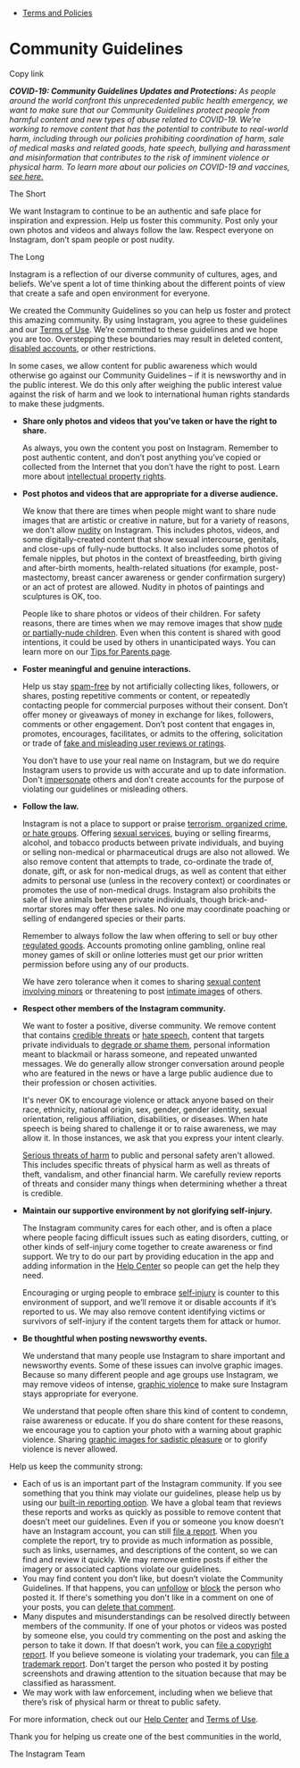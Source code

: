 *   [Terms and Policies](https://help.instagram.com/1417489251945243/?helpref=breadcrumb)

Community Guidelines
====================

Copy link

_**COVID-19: Community Guidelines Updates and Protections:** As people around the world confront this unprecedented public health emergency, we want to make sure that our Community Guidelines protect people from harmful content and new types of abuse related to COVID-19. We’re working to remove content that has the potential to contribute to real-world harm, including through our policies prohibiting coordination of harm, sale of medical masks and related goods, hate speech, bullying and harassment and misinformation that contributes to the risk of imminent violence or physical harm. To learn more about our policies on COVID-19 and vaccines, [see here.](https://help.instagram.com/697825587576762?helpref=faq_content)_

The Short

We want Instagram to continue to be an authentic and safe place for inspiration and expression. Help us foster this community. Post only your own photos and videos and always follow the law. Respect everyone on Instagram, don’t spam people or post nudity.

The Long

Instagram is a reflection of our diverse community of cultures, ages, and beliefs. We’ve spent a lot of time thinking about the different points of view that create a safe and open environment for everyone.

We created the Community Guidelines so you can help us foster and protect this amazing community. By using Instagram, you agree to these guidelines and our [Terms of Use](https://www.instagram.com/legal/terms). We’re committed to these guidelines and we hope you are too. Overstepping these boundaries may result in deleted content, [disabled accounts](https://help.instagram.com/366993040048856?helpref=faq_content), or other restrictions.

In some cases, we allow content for public awareness which would otherwise go against our Community Guidelines – if it is newsworthy and in the public interest. We do this only after weighing the public interest value against the risk of harm and we look to international human rights standards to make these judgments.

*   **Share only photos and videos that you’ve taken or have the right to share.**
    
    As always, you own the content you post on Instagram. Remember to post authentic content, and don’t post anything you’ve copied or collected from the Internet that you don’t have the right to post. Learn more about [intellectual property rights](https://help.instagram.com/126382350847838?helpref=faq_content).
    
*   **Post photos and videos that are appropriate for a diverse audience.**
    
    We know that there are times when people might want to share nude images that are artistic or creative in nature, but for a variety of reasons, we don’t allow [nudity](https://l.instagram.com/?u=https%3A%2F%2Fwww.facebook.com%2Fcommunitystandards%2Fadult_nudity_sexual_activity&e=AT1SxV4gTPdFYI8rK5qWvj6Ako99N2ukVJY4BoUPhbe0j0Gpc1H7b8cS-2yXXwxDswH0cv9_46vCZuaJDp0JwzroYCQ5bC_-nzM-H-eWY6uAf3Au5Wp40jlCYiTGnBYrNAErWbJ81aljBQ3WN5YdpRNUQGHVPS0cqUYfBQ) on Instagram. This includes photos, videos, and some digitally-created content that show sexual intercourse, genitals, and close-ups of fully-nude buttocks. It also includes some photos of female nipples, but photos in the context of breastfeeding, birth giving and after-birth moments, health-related situations (for example, post-mastectomy, breast cancer awareness or gender confirmation surgery) or an act of protest are allowed. Nudity in photos of paintings and sculptures is OK, too.
    
    People like to share photos or videos of their children. For safety reasons, there are times when we may remove images that show [nude or partially-nude children](https://l.instagram.com/?u=https%3A%2F%2Fwww.facebook.com%2Fcommunitystandards%2Fchild_nudity_sexual_exploitation&e=AT1SxV4gTPdFYI8rK5qWvj6Ako99N2ukVJY4BoUPhbe0j0Gpc1H7b8cS-2yXXwxDswH0cv9_46vCZuaJDp0JwzroYCQ5bC_-nzM-H-eWY6uAf3Au5Wp40jlCYiTGnBYrNAErWbJ81aljBQ3WN5YdpRNUQGHVPS0cqUYfBQ). Even when this content is shared with good intentions, it could be used by others in unanticipated ways. You can learn more on our [Tips for Parents page](https://help.instagram.com/154475974694511/?helpref=faq_content).
    
*   **Foster meaningful and genuine interactions.**
    
    Help us stay [spam-free](https://l.instagram.com/?u=https%3A%2F%2Fwww.facebook.com%2Fcommunitystandards%2Fspam&e=AT1SxV4gTPdFYI8rK5qWvj6Ako99N2ukVJY4BoUPhbe0j0Gpc1H7b8cS-2yXXwxDswH0cv9_46vCZuaJDp0JwzroYCQ5bC_-nzM-H-eWY6uAf3Au5Wp40jlCYiTGnBYrNAErWbJ81aljBQ3WN5YdpRNUQGHVPS0cqUYfBQ) by not artificially collecting likes, followers, or shares, posting repetitive comments or content, or repeatedly contacting people for commercial purposes without their consent. Don’t offer money or giveaways of money in exchange for likes, followers, comments or other engagement. Don’t post content that engages in, promotes, encourages, facilitates, or admits to the offering, solicitation or trade of [fake and misleading user reviews or ratings](https://l.instagram.com/?u=https%3A%2F%2Fwww.facebook.com%2Fcommunitystandards%2Ffraud_deception&e=AT1SxV4gTPdFYI8rK5qWvj6Ako99N2ukVJY4BoUPhbe0j0Gpc1H7b8cS-2yXXwxDswH0cv9_46vCZuaJDp0JwzroYCQ5bC_-nzM-H-eWY6uAf3Au5Wp40jlCYiTGnBYrNAErWbJ81aljBQ3WN5YdpRNUQGHVPS0cqUYfBQ).
    
    You don’t have to use your real name on Instagram, but we do require Instagram users to provide us with accurate and up to date information. Don't [impersonate](https://l.instagram.com/?u=https%3A%2F%2Fwww.facebook.com%2Fcommunitystandards%2Fmisrepresentation&e=AT1SxV4gTPdFYI8rK5qWvj6Ako99N2ukVJY4BoUPhbe0j0Gpc1H7b8cS-2yXXwxDswH0cv9_46vCZuaJDp0JwzroYCQ5bC_-nzM-H-eWY6uAf3Au5Wp40jlCYiTGnBYrNAErWbJ81aljBQ3WN5YdpRNUQGHVPS0cqUYfBQ) others and don't create accounts for the purpose of violating our guidelines or misleading others.
    
*   **Follow the law.**
    
    Instagram is not a place to support or praise [terrorism, organized crime, or hate groups](https://l.instagram.com/?u=https%3A%2F%2Fwww.facebook.com%2Fcommunitystandards%2Fdangerous_individuals_organizations&e=AT1SxV4gTPdFYI8rK5qWvj6Ako99N2ukVJY4BoUPhbe0j0Gpc1H7b8cS-2yXXwxDswH0cv9_46vCZuaJDp0JwzroYCQ5bC_-nzM-H-eWY6uAf3Au5Wp40jlCYiTGnBYrNAErWbJ81aljBQ3WN5YdpRNUQGHVPS0cqUYfBQ). Offering [sexual services](https://l.instagram.com/?u=https%3A%2F%2Fwww.facebook.com%2Fcommunitystandards%2Fsexual_solicitation&e=AT1SxV4gTPdFYI8rK5qWvj6Ako99N2ukVJY4BoUPhbe0j0Gpc1H7b8cS-2yXXwxDswH0cv9_46vCZuaJDp0JwzroYCQ5bC_-nzM-H-eWY6uAf3Au5Wp40jlCYiTGnBYrNAErWbJ81aljBQ3WN5YdpRNUQGHVPS0cqUYfBQ), buying or selling firearms, alcohol, and tobacco products between private individuals, and buying or selling non-medical or pharmaceutical drugs are also not allowed. We also remove content that attempts to trade, co-ordinate the trade of, donate, gift, or ask for non-medical drugs, as well as content that either admits to personal use (unless in the recovery context) or coordinates or promotes the use of non-medical drugs. Instagram also prohibits the sale of live animals between private individuals, though brick-and-mortar stores may offer these sales. No one may coordinate poaching or selling of endangered species or their parts.
    
    Remember to always follow the law when offering to sell or buy other [regulated goods](https://l.instagram.com/?u=https%3A%2F%2Fwww.facebook.com%2Fcommunitystandards%2Fregulated_goods&e=AT1SxV4gTPdFYI8rK5qWvj6Ako99N2ukVJY4BoUPhbe0j0Gpc1H7b8cS-2yXXwxDswH0cv9_46vCZuaJDp0JwzroYCQ5bC_-nzM-H-eWY6uAf3Au5Wp40jlCYiTGnBYrNAErWbJ81aljBQ3WN5YdpRNUQGHVPS0cqUYfBQ). Accounts promoting online gambling, online real money games of skill or online lotteries must get our prior written permission before using any of our products.
    
    We have zero tolerance when it comes to sharing [sexual content involving minors](https://l.instagram.com/?u=https%3A%2F%2Fwww.facebook.com%2Fcommunitystandards%2Fchild_nudity_sexual_exploitation&e=AT1SxV4gTPdFYI8rK5qWvj6Ako99N2ukVJY4BoUPhbe0j0Gpc1H7b8cS-2yXXwxDswH0cv9_46vCZuaJDp0JwzroYCQ5bC_-nzM-H-eWY6uAf3Au5Wp40jlCYiTGnBYrNAErWbJ81aljBQ3WN5YdpRNUQGHVPS0cqUYfBQ) or threatening to post [intimate images](https://l.instagram.com/?u=https%3A%2F%2Fwww.facebook.com%2Fcommunitystandards%2Fsexual_exploitation_adults&e=AT1SxV4gTPdFYI8rK5qWvj6Ako99N2ukVJY4BoUPhbe0j0Gpc1H7b8cS-2yXXwxDswH0cv9_46vCZuaJDp0JwzroYCQ5bC_-nzM-H-eWY6uAf3Au5Wp40jlCYiTGnBYrNAErWbJ81aljBQ3WN5YdpRNUQGHVPS0cqUYfBQ) of others.
    
*   **Respect other members of the Instagram community.**
    
    We want to foster a positive, diverse community. We remove content that contains [credible threats](https://l.instagram.com/?u=https%3A%2F%2Fwww.facebook.com%2Fcommunitystandards%2Fcredible_violence&e=AT1SxV4gTPdFYI8rK5qWvj6Ako99N2ukVJY4BoUPhbe0j0Gpc1H7b8cS-2yXXwxDswH0cv9_46vCZuaJDp0JwzroYCQ5bC_-nzM-H-eWY6uAf3Au5Wp40jlCYiTGnBYrNAErWbJ81aljBQ3WN5YdpRNUQGHVPS0cqUYfBQ) or [hate speech](https://l.instagram.com/?u=https%3A%2F%2Fwww.facebook.com%2Fcommunitystandards%2Fhate_speech&e=AT1SxV4gTPdFYI8rK5qWvj6Ako99N2ukVJY4BoUPhbe0j0Gpc1H7b8cS-2yXXwxDswH0cv9_46vCZuaJDp0JwzroYCQ5bC_-nzM-H-eWY6uAf3Au5Wp40jlCYiTGnBYrNAErWbJ81aljBQ3WN5YdpRNUQGHVPS0cqUYfBQ), content that targets private individuals to [degrade or shame them](https://l.instagram.com/?u=https%3A%2F%2Fwww.facebook.com%2Fcommunitystandards%2Fbullying&e=AT1SxV4gTPdFYI8rK5qWvj6Ako99N2ukVJY4BoUPhbe0j0Gpc1H7b8cS-2yXXwxDswH0cv9_46vCZuaJDp0JwzroYCQ5bC_-nzM-H-eWY6uAf3Au5Wp40jlCYiTGnBYrNAErWbJ81aljBQ3WN5YdpRNUQGHVPS0cqUYfBQ), personal information meant to blackmail or harass someone, and repeated unwanted messages. We do generally allow stronger conversation around people who are featured in the news or have a large public audience due to their profession or chosen activities.
    
    It's never OK to encourage violence or attack anyone based on their race, ethnicity, national origin, sex, gender, gender identity, sexual orientation, religious affiliation, disabilities, or diseases. When hate speech is being shared to challenge it or to raise awareness, we may allow it. In those instances, we ask that you express your intent clearly.
    
    [Serious threats of harm](https://l.instagram.com/?u=https%3A%2F%2Fwww.facebook.com%2Fcommunitystandards%2Fcredible_violence&e=AT1SxV4gTPdFYI8rK5qWvj6Ako99N2ukVJY4BoUPhbe0j0Gpc1H7b8cS-2yXXwxDswH0cv9_46vCZuaJDp0JwzroYCQ5bC_-nzM-H-eWY6uAf3Au5Wp40jlCYiTGnBYrNAErWbJ81aljBQ3WN5YdpRNUQGHVPS0cqUYfBQ) to public and personal safety aren't allowed. This includes specific threats of physical harm as well as threats of theft, vandalism, and other financial harm. We carefully review reports of threats and consider many things when determining whether a threat is credible.
    
*   **Maintain our supportive environment by not glorifying self-injury.**
    
    The Instagram community cares for each other, and is often a place where people facing difficult issues such as eating disorders, cutting, or other kinds of self-injury come together to create awareness or find support. We try to do our part by providing education in the app and adding information in the [Help Center](https://help.instagram.com/) so people can get the help they need.
    
    Encouraging or urging people to embrace [self-injury](https://l.instagram.com/?u=https%3A%2F%2Fwww.facebook.com%2Fcommunitystandards%2Fsuicide_self_injury_violence&e=AT1SxV4gTPdFYI8rK5qWvj6Ako99N2ukVJY4BoUPhbe0j0Gpc1H7b8cS-2yXXwxDswH0cv9_46vCZuaJDp0JwzroYCQ5bC_-nzM-H-eWY6uAf3Au5Wp40jlCYiTGnBYrNAErWbJ81aljBQ3WN5YdpRNUQGHVPS0cqUYfBQ) is counter to this environment of support, and we’ll remove it or disable accounts if it’s reported to us. We may also remove content identifying victims or survivors of self-injury if the content targets them for attack or humor.
    
*   **Be thoughtful when posting newsworthy events.**
    
    We understand that many people use Instagram to share important and newsworthy events. Some of these issues can involve graphic images. Because so many different people and age groups use Instagram, we may remove videos of intense, [graphic violence](https://l.instagram.com/?u=https%3A%2F%2Fwww.facebook.com%2Fcommunitystandards%2Fgraphic_violence&e=AT1SxV4gTPdFYI8rK5qWvj6Ako99N2ukVJY4BoUPhbe0j0Gpc1H7b8cS-2yXXwxDswH0cv9_46vCZuaJDp0JwzroYCQ5bC_-nzM-H-eWY6uAf3Au5Wp40jlCYiTGnBYrNAErWbJ81aljBQ3WN5YdpRNUQGHVPS0cqUYfBQ) to make sure Instagram stays appropriate for everyone.
    
    We understand that people often share this kind of content to condemn, raise awareness or educate. If you do share content for these reasons, we encourage you to caption your photo with a warning about graphic violence. Sharing [graphic images for sadistic pleasure](https://l.instagram.com/?u=https%3A%2F%2Fwww.facebook.com%2Fcommunitystandards%2Fcruel_insensitive&e=AT1SxV4gTPdFYI8rK5qWvj6Ako99N2ukVJY4BoUPhbe0j0Gpc1H7b8cS-2yXXwxDswH0cv9_46vCZuaJDp0JwzroYCQ5bC_-nzM-H-eWY6uAf3Au5Wp40jlCYiTGnBYrNAErWbJ81aljBQ3WN5YdpRNUQGHVPS0cqUYfBQ) or to glorify violence is never allowed.
    

Help us keep the community strong:

*   Each of us is an important part of the Instagram community. If you see something that you think may violate our guidelines, please help us by using our [built-in reporting option](https://help.instagram.com/165828726894770?helpref=faq_content). We have a global team that reviews these reports and works as quickly as possible to remove content that doesn’t meet our guidelines. Even if you or someone you know doesn’t have an Instagram account, you can still [file a report](https://help.instagram.com/contact/383679321740945). When you complete the report, try to provide as much information as possible, such as links, usernames, and descriptions of the content, so we can find and review it quickly. We may remove entire posts if either the imagery or associated captions violate our guidelines.
*   You may find content you don’t like, but doesn’t violate the Community Guidelines. If that happens, you can [unfollow](https://help.instagram.com/286340048138725?helpref=faq_content) or [block](https://help.instagram.com/426700567389543/?helpref=faq_content) the person who posted it. If there's something you don't like in a comment on one of your posts, you can [delete that comment](https://help.instagram.com/289098941190483?helpref=faq_content).
*   Many disputes and misunderstandings can be resolved directly between members of the community. If one of your photos or videos was posted by someone else, you could try commenting on the post and asking the person to take it down. If that doesn’t work, you can [file a copyright report](https://help.instagram.com/126382350847838?helpref=faq_content). If you believe someone is violating your trademark, you can [file a trademark report](https://help.instagram.com/222826637847963?helpref=faq_content). Don't target the person who posted it by posting screenshots and drawing attention to the situation because that may be classified as harassment.
*   We may work with law enforcement, including when we believe that there’s risk of physical harm or threat to public safety.

For more information, check out our [Help Center](https://help.instagram.com/) and [Terms of Use](https://l.instagram.com/?u=http%3A%2F%2Finstagram.com%2Flegal%2Fterms%2F%23&e=AT1SxV4gTPdFYI8rK5qWvj6Ako99N2ukVJY4BoUPhbe0j0Gpc1H7b8cS-2yXXwxDswH0cv9_46vCZuaJDp0JwzroYCQ5bC_-nzM-H-eWY6uAf3Au5Wp40jlCYiTGnBYrNAErWbJ81aljBQ3WN5YdpRNUQGHVPS0cqUYfBQ).

Thank you for helping us create one of the best communities in the world,

The Instagram Team